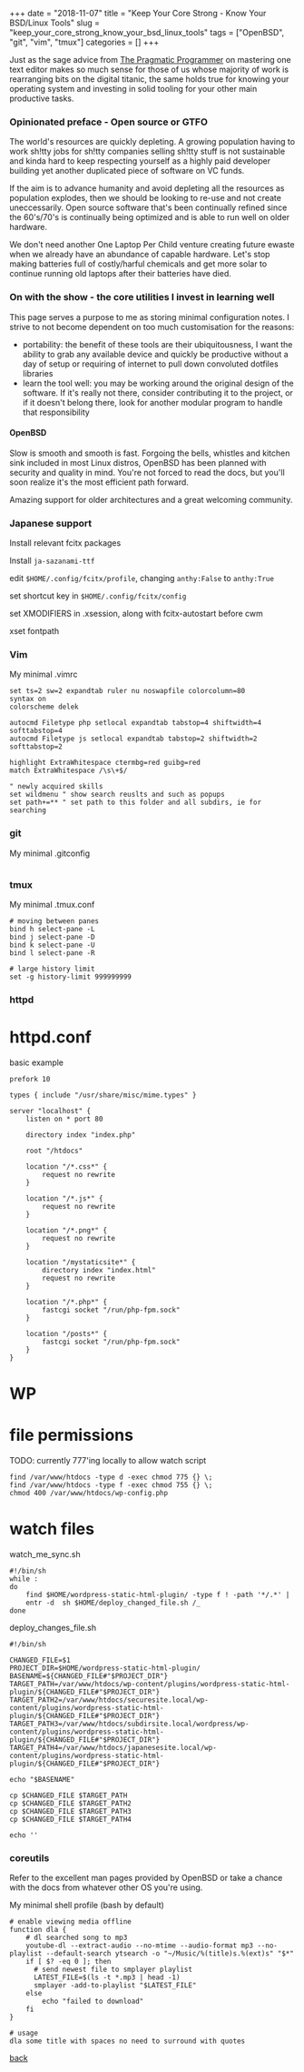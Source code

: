 +++
date = "2018-11-07"
title = "Keep Your Core Strong - Know Your BSD/Linux Tools"
slug = "keep_your_core_strong_know_your_bsd_linux_tools"
tags = ["OpenBSD", "git", "vim", "tmux"]
categories = []
+++

Just as the sage advice from [The Pragmatic Programmer](https://pragprog.com/book/tpp/the-pragmatic-programmer) on mastering one text editor makes so much sense for those of us whose majority of work is rearranging bits on the digital titanic, the same holds true for knowing your operating system and investing in solid tooling for your other main productive tasks.

### Opinionated preface - Open source or GTFO

The world's resources are quickly depleting. A growing population having to work sh!tty jobs for sh!tty companies selling sh!tty stuff is not sustainable and kinda hard to keep respecting yourself as a highly paid developer building yet another duplicated piece of software on VC funds. 

If the aim is to advance humanity and avoid depleting all the resources as population explodes, then we should be looking to re-use and not create uneccessarily. Open source software that's been continually refined since the 60's/70's is continually being optimized and is able to run well on older hardware. 

We don't need another One Laptop Per Child venture creating future ewaste when we already have an abundance of capable hardware. Let's stop making batteries full of costly/harful chemicals and get more solar to continue running old laptops after their batteries have died.

### On with the show - the core utilities I invest in learning well

This page serves a purpose to me as storing minimal configuration notes. I strive to not become dependent on too much customisation for the reasons:

 - portability: the benefit of these tools are their ubiquitousness, I want the ability to grab any available device and quickly be productive without a day of setup or requiring of internet to pull down convoluted dotfiles libraries
 - learn the tool well: you may be working around the original design of the software. If it's really not there, consider contributing it to the project, or if it doesn't belong there, look for another modular program to handle that responsibility

#### OpenBSD

Slow is smooth and smooth is fast. Forgoing the bells, whistles and kitchen sink included in most Linux distros, OpenBSD has been planned with security and quality in mind. You're not forced to read the docs, but you'll soon realize it's the most efficient path forward. 

Amazing support for older architectures and a great welcoming community.

### Japanese support

Install relevant fcitx packages

Install  `ja-sazanami-ttf`

edit `$HOME/.config/fcitx/profile`, changing `anthy:False` to `anthy:True`

set shortcut key in `$HOME/.config/fcitx/config`

set XMODIFIERS in .xsession, along with fcitx-autostart before cwm

xset fontpath


### Vim

My minimal .vimrc

```vimscript
set ts=2 sw=2 expandtab ruler nu noswapfile colorcolumn=80                      
syntax on                                                                       
colorscheme delek                                                               
                                                                                
autocmd Filetype php setlocal expandtab tabstop=4 shiftwidth=4 softtabstop=4       
autocmd Filetype js setlocal expandtab tabstop=2 shiftwidth=2 softtabstop=2        
                                                                                
highlight ExtraWhitespace ctermbg=red guibg=red                                 
match ExtraWhitespace /\s\+$/   

" newly acquired skills
set wildmenu " show search reuslts and such as popups
set path+=** " set path to this folder and all subdirs, ie for searching

```

### git

My minimal .gitconfig

```

```

### tmux

My minimal .tmux.conf

```
# moving between panes
bind h select-pane -L
bind j select-pane -D
bind k select-pane -U
bind l select-pane -R

# large history limit
set -g history-limit 999999999
```

### httpd

# httpd.conf

basic example
```
prefork 10

types { include "/usr/share/misc/mime.types" }

server "localhost" {
	listen on * port 80

	directory index "index.php"

	root "/htdocs"

	location "/*.css*" {
		request no rewrite
	}

	location "/*.js*" {
		request no rewrite
	}

	location "/*.png*" {
		request no rewrite
	}

	location "/mystaticsite*" {
		directory index "index.html"
		request no rewrite
	}

	location "/*.php*" {
		fastcgi socket "/run/php-fpm.sock"
	}

	location "/posts*" {
		fastcgi socket "/run/php-fpm.sock"
	}
}
```

# WP

# file permissions

TODO: currently 777'ing locally to allow watch script

```
find /var/www/htdocs -type d -exec chmod 775 {} \;
find /var/www/htdocs -type f -exec chmod 755 {} \;
chmod 400 /var/www/htdocs/wp-config.php
```

# watch files

watch_me_sync.sh
```
#!/bin/sh                                                                       
while :                                                                         
do                                                                              
    find $HOME/wordpress-static-html-plugin/ -type f ! -path '*/.*' |           
    entr -d  sh $HOME/deploy_changed_file.sh /_                                 
done 
```

deploy_changes_file.sh
```
#!/bin/sh                                                                       
                                                                                
CHANGED_FILE=$1                                                                 
PROJECT_DIR=$HOME/wordpress-static-html-plugin/                                 
BASENAME=${CHANGED_FILE#"$PROJECT_DIR"}                                         
TARGET_PATH=/var/www/htdocs/wp-content/plugins/wordpress-static-html-plugin/${CHANGED_FILE#"$PROJECT_DIR"}
TARGET_PATH2=/var/www/htdocs/securesite.local/wp-content/plugins/wordpress-static-html-plugin/${CHANGED_FILE#"$PROJECT_DIR"}
TARGET_PATH3=/var/www/htdocs/subdirsite.local/wordpress/wp-content/plugins/wordpress-static-html-plugin/${CHANGED_FILE#"$PROJECT_DIR"}
TARGET_PATH4=/var/www/htdocs/japanesesite.local/wp-content/plugins/wordpress-static-html-plugin/${CHANGED_FILE#"$PROJECT_DIR"}
                                                                                
echo "$BASENAME"                                                                
                                                                                
cp $CHANGED_FILE $TARGET_PATH                                                   
cp $CHANGED_FILE $TARGET_PATH2                                                  
cp $CHANGED_FILE $TARGET_PATH3                                                  
cp $CHANGED_FILE $TARGET_PATH4                                                  
                                                                                
echo '' 
```

### coreutils

Refer to the excellent man pages provided by OpenBSD or take a chance with the docs from whatever other OS you're using.

My minimal shell profile (bash by default)

```
# enable viewing media offline
function dla {                                                                  
    # dl searched song to mp3                                                   
    youtube-dl --extract-audio --no-mtime --audio-format mp3 --no-playlist --default-search ytsearch -o "~/Music/%(title)s.%(ext)s" "$*" 
    if [ $? -eq 0 ]; then                                                       
      # send newest file to smplayer playlist                                   
      LATEST_FILE=$(ls -t *.mp3 | head -1)                                      
      smplayer -add-to-playlist "$LATEST_FILE"                                  
    else                                                                        
        echo "failed to download"                                               
    fi                                                                          
} 

# usage
dla some title with spaces no need to surround with quotes
```


[back](/)
